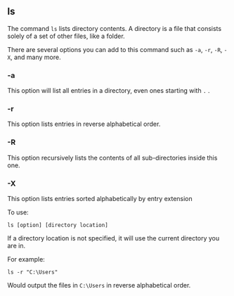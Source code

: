 ## ls
The command `ls` lists directory contents. A directory is a file that consists solely of a set of other files, like a folder.

There are several options you can add to this command such as `-a`, `-r`, `-R`, `-X`, and many more.

### -a
This option will list all entries in a directory, even ones starting with `.` .

### -r
This option lists entries in reverse alphabetical order.

### -R
This option recursively lists the contents of all sub-directories inside this one.

### -X
This option lists entries sorted alphabetically by entry extension


To use:

	ls [option] [directory location]

If a directory location is not specified, it will use the current directory you are in.

For example:

	ls -r "C:\Users"

Would output the files in `C:\Users` in reverse alphabetical order.